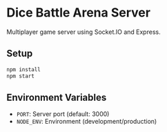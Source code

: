 # Dice Battle Arena Server

Multiplayer game server using Socket.IO and Express.

## Setup

```bash
npm install
npm start
```

## Environment Variables

- `PORT`: Server port (default: 3000)
- `NODE_ENV`: Environment (development/production)